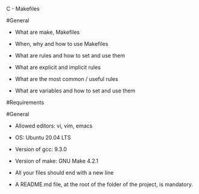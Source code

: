  C - Makefiles

#General

- What are make, Makefiles

- When, why and how to use Makefiles

- What are rules and how to set and use them

- What are explicit and implicit rules

- What are the most common / useful rules

- What are variables and how to set and use them


#Requirements

#General

- Allowed editors: vi, vim, emacs

- OS: Ubuntu 20.04 LTS

- Version of gcc: 9.3.0

- Version of make: GNU Make 4.2.1

- All your files should end with a new line

- A README.md file, at the root of the folder of the project, is mandatory.
